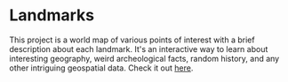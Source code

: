 # Landmarks

This project is a world map of various points of interest with a brief description about each landmark. It's an interactive way to learn about interesting geography, weird archeological facts, random history, and any other intriguing geospatial data. Check it out [here](https://landmarkss.vercel.app).

